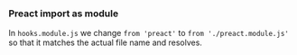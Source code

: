 

### Preact import as module

In `hooks.module.js` we change `from 'preact'` to `from './preact.module.js'` so that it matches the actual file name and resolves.
